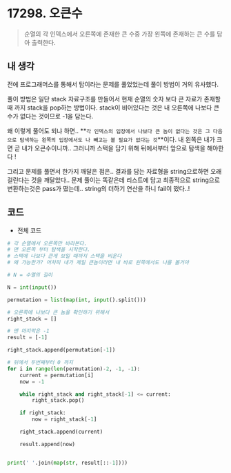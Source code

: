 # 17298. 오큰수

> 순열의 각 인덱스에서 오른쪽에 존재한 큰 수중 가장 왼쪽에 존재하는 큰 수를 담아 출력한다.



## 내 생각

전에 프로그래머스를 통해서 탑이라는 문제를 풀었었는데 풀이 방법이 거의 유사했다.

풀이 방법은 일단 stack 자료구조를 만들어서 현재 순열의 숫자 보다 큰 자료가 존재할 때 까지 stack을 pop하는 방법이다. stack이 비어있다는 것은 내 오른쪽에 나보다 큰 수가 없다는 것이므로 -1을 담는다.

왜 이렇게 풀어도 되냐 하면.. **`각 인덱스의 입장에서 나보다 큰 놈이 없다는 것은 그 다음으로 탐색하는 왼쪽의 입장에서도 나 빼고는 볼 필요가 없다는 것`**이다. 내 왼쪽은 내가 크면 곧 내가 오큰수이니까.. 그러니까 스택을 담기 위해 뒤에서부터 앞으로 탐색을 해야한다 !

그리고 문제를 풀면서 한가지 깨달은 점은.. 결과를 담는 자료형을 string으로하면 오래 걸린다는 것을 깨달았다.. 문제 풀이는 똑같은데 리스트에 담고 최종적으로 string으로 변환하는것은 pass가 떴는데.. string의 더하기 연산을 하니 fail이 떴다..!



## 코드

- 전체 코드

```python
# 각 순열에서 오른쪽만 바라본다.
# 맨 오른쪽 부터 탐색을 시작한다.
# 스택에 나보다 큰게 보일 때까지 스택을 비운다
# 왜 가능한가? 어차피 내가 제일 큰놈이라면 내 바로 왼쪽에서도 나를 볼거야

# N = 수열의 길이

N = int(input())

permutation = list(map(int, input().split()))

# 오른쪽에 나보다 큰 놈을 확인하기 위해서
right_stack = []

# 맨 마지막은 -1
result = [-1]

right_stack.append(permutation[-1])

# 뒤에서 두번째부터 0 까지
for i in range(len(permutation)-2, -1, -1):
    current = permutation[i]
    now = -1

    while right_stack and right_stack[-1] <= current:
        right_stack.pop()

    if right_stack:
        now = right_stack[-1]

    right_stack.append(current)

    result.append(now)


print(' '.join(map(str, result[::-1])))
```



